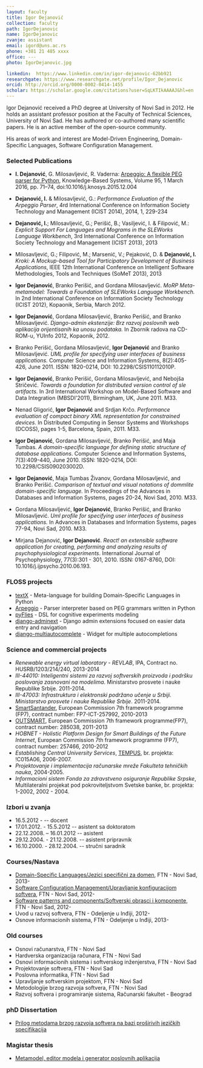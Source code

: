```yaml
---
layout: faculty
title: Igor Dejanović
collection: faculty
path: IgorDejanovic
name: IgorDejanovic
zvanje: assistant
email: igord@uns.ac.rs
phone: +381 21 485 xxxx
office: ---
photo: IgorDejanovic.jpg

linkedin:  https://www.linkedin.com/in/igor-dejanovic-62bb921
researchgate: https://www.researchgate.net/profile/Igor_Dejanovic
orcid: http://orcid.org/0000-0002-0414-1455
scholar: https://scholar.google.com/citations?user=SqLKTIkAAAAJ&hl=en
---
```


Igor Dejanović received a PhD degree at University of Novi Sad in 2012.  He
holds an assistant professor position at the Faculty of Technical Sciences,
University of Novi Sad. He has authored or co-authored many scientific papers.
He is an active member of the open-source community.

His areas of work and interest are Model-Driven Engineering, Domain-Specific
Languages, Software Configuration Management.

### Selected Publications

 * **I. Dejanović**, G. Milosavljević, R. Vaderna: [Arpeggio: A flexible PEG parser for Python](http://www.sciencedirect.com/science/article/pii/S0950705115004761), Knowledge-Based Systems, Volume 95, 1 March 2016, pp. 71–74, doi:10.1016/j.knosys.2015.12.004

 * **Dejanović, I.** & Milosavljević, G.: *Performance Evaluation of the Arpeggio Parser*, 4rd International Conference on Information Society Technology and Management (ICIST 2014), 2014, 1, 229-234

 * **Dejanović, I.**; Milosavljević, G.; Perišić, B.; Vasiljević, I. & Filipović, M.: *Explicit Support For Languages and Mograms in the SLEWorks Language Workbench*, 3rd International Conference on Information Society Technology and Management (ICIST 2013), 2013

 * Milosavljević, G.; Filipović, M.; Marsenić, V.; Pejaković, D. & **Dejanović, I.** *Kroki: A Mockup-based Tool for Participatory Development of Business Applications*, IEEE 12th International Conference on Intelligent Software Methodologies, Tools and Techniques (SoMeT 2013), 2013

 * **Igor Dejanović**, Branko Perišić, and Gordana Milosavljević. *MoRP Meta-metamodel: Towards a Foundation of SLEWorks Language Workbench.* In 2nd International Conference on Information Society Technology (ICIST 2012), Kopaonik, Serbia, March 2012.

 * **Igor Dejanović**, Gordana Milosavljević, Branko Perišić, and Branko Milosavljević. *Django-admin ekstenzije: Brz razvoj poslovnih web aplikacija orijentisanih ka unosu podataka.* In Zbornik radova na CD-ROM-u, YUInfo 2012, Kopaonik, 2012.
 
 * Branko Perišić, Gordana Milosavljević, **Igor Dejanović** and Branko Milosavljević. *UML profile for specifying user interfaces of business applications.* Computer Science and Information Systems, 8(2):405-426, June 2011. ISSN: 1820-0214, DOI: 10.2298/CSIS110112010P.
 
 * **Igor Dejanović**, Branko Perišić, Gordana Milosavljević, and Nebojša Stričević. *Towards a foundation for distributed version control of sle artifacts.* In 3rd International Workshop on Model-Based Software and Data Integration (MBSDI'2011), Birmingham, UK, June 2011. M33.
 
 * Nenad Gligorić, **Igor Dejanović** and Srdjan Krčo. *Performance evaluation of compact binary XML representation for constrained devices.* In Distributed Computing in Sensor Systems and Workshops (DCOSS), pages 1-5, Barcelona, Spain, 2011. M33.
 
 * **Igor Dejanović**, Gordana Milosavljević, Branko Perišić, and Maja Tumbas. *A domain-specific language for defining static structure of database applications*. Computer Science and Information Systems, 7(3):409-440, June 2010. ISSN: 1820-0214, DOI: 10.2298/CSIS090203002D.

 * **Igor Dejanović**, Maja Tumbas Živanov, Gordana Milosavljević, and Branko Perišić. *Comparison of textual and visual notations of dommlite domain-specific language.* In Proceedings of the Advances in Databases and Information Systems, pages 20-24, Novi Sad, 2010. M33.

 * Gordana Milosavljević, **Igor Dejanović**, Branko Perišić, and Branko Milosavljević. *Uml profile for specifying user interfaces of business applications.* In Advances in Databases and Information Systems, pages 77-94, Novi Sad, 2010. M33.

 * Mirjana Dejanović, **Igor Dejanović**. *React! an extensible software application for creating, performing and analyzing results of psychophysiological experiments*. International Journal of Psychophysiology, 77(3):301 - 301, 2010. ISSN: 0167-8760, DOI: 10.1016/j.ijpsycho.2010.06.193.


### FLOSS projects

 * [textX](https://github.com/igordejanovic/textX/) - Meta-language for building Domain-Specific Languages in Python
 * [Arpeggio](https://github.com/igordejanovic/Arpeggio/) - Parser interpreter based on PEG grammars written in Python
 * [pyFlies](https://github.com/igordejanovic/pyFlies/) - DSL for cognitive experiments modeling
 * [django-adminext](https://bitbucket.org/igord/django-adminext) - Django admin extensions focused on easier data entry and navigation
 * [django-multiautocomplete](https://bitbucket.org/igord/django-multiautocomplete) - Widget for multiple autocompletions

### Science and commercial projects

 * *Renewable energy virtual laboratory - REVLAB*, IPA, Contract no. HUSRB/1203/214/240, 2013-2014
 * *III-44010: Inteligentni sistemi za razvoj softverskih proizvoda i podršku poslovanja zasnovani na modelima*. Ministarstvo prosvete i nauke Republike Srbije. 2011-2014.
 * *III-47003: Infrastruktura i elektronski podržano učenje u Srbiji. Ministarstvo prosvete i nauke Republike Srbije*. 2011-2014.
 * [SmartSantander](http://www.smartsantander.eu/), European Commission 7th framework programme (FP7), contract number: FP7-ICT-257992, 2010-2013
 * [OUTSMART](http://fi-ppp-outsmart.eu/), European Commission 7th framework programme(FP7), contract number: 285038, 2011-2013
 * *HOBNET - Holistic Platform Design for Smart Buildings of the Future Internet*, European Commission 7th framework programme (FP7), contract number: 257466, 2010-2012
 * *Establishing Central University Services*, [TEMPUS](http://www.tempus.ac.rs/), br. projekta: !C015A06, 2006-2007.
 * *Projektovanje i implementacija računarske mreže Fakulteta tehničkih nauka*, 2004-2005.
 * *Informacioni sistem Fonda za zdravstveno osiguranje Republike Srpske*, Multilateralni projekat pod pokroviteljstvom Svetske banke, br. projekta: 1-2002, 2002 - 2004.

### Izbori u zvanja

 * 16.5.2012 -  -- docent
 * 17.01.2012. - 15.5.2012 -- asistent sa doktoratom
 * 22.12.2008. – 16.01.2012 -- asistent
 * 29.12.2004. - 21.12.2008. -- asistent pripravnik
 * 16.10.2000. - 28.12.2004. -- stručni saradnik


### Courses/Nastava
 * [Domain-Specific Languages/Jezici specifični za domen](/JSD), FTN - Novi Sad, 2013-
 * [Software Configuration Management/Upravljanje konfiguracijom softvera](/UKS), FTN - Novi Sad, 2012-
 * [Software patterns and components/Softverski obrasci i komponente](/SOK), FTN - Novi Sad, 2012-
 * Uvod u razvoj softvera, FTN - Odeljenje u Inđiji, 2012-
 * Osnove informacionih sistema, FTN - Odeljenje u Inđiji, 2013-

### Old courses
 * Osnovi računarstva, FTN - Novi Sad
 * Hardverska organizacija računara, FTN - Novi Sad
 * Osnovi informacionih sistema i softverskog inženjerstva, FTN - Novi Sad
 * Projektovanje softvera, FTN - Novi Sad
 * Poslovna informatika, FTN - Novi Sad
 * Upravljanje softverskim projektom, FTN - Novi Sad
 * Metodologije brzog razvoja softvera, FTN - Novi Sad
 * Razvoj softvera i programiranje sistema, Računarski fakultet - Beograd

### phD Dissertation
  * [Prilog metodama brzog razvoja softvera na bazi proširivih jezičkih specifikacija](http://www.doiserbia.nb.rs/phd/university.aspx?theseid=NS20110103DEJANOVIC)

### Magistar thesis
  * [Metamodel, editor modela i generator poslovnih aplikacija](http://mobins.uns.ac.rs/sites/mobins.uns.ac.rs/files/IDejanovic_DOMMLite.pdf)

